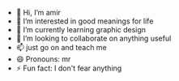 - 👋 Hi, I’m amir
- 👀 I’m interested in good meanings for life
- 🌱 I’m currently learning graphic design
- 💞️ I’m looking to collaborate on anything useful
- 📫 just go on and teach me
- 😄 Pronouns: mr
- ⚡ Fun fact: I don't fear anything

<!---
a0MIR/a0MIR is a ✨ special ✨ repository because its `README.md` (this file) appears on your GitHub profile.
You can click the Preview link to take a look at your changes.
--->
